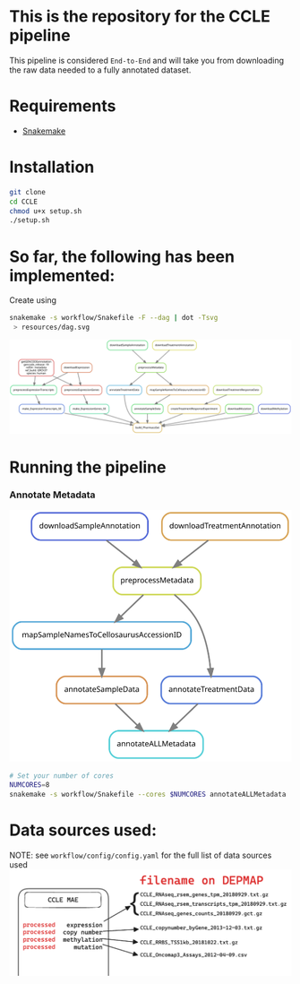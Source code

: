 # This is the repository for the CCLE pipeline

This pipeline is considered `End-to-End` and will take you from downloading 
the raw data needed to a fully annotated dataset.

# Requirements
- [Snakemake](https://snakemake.readthedocs.io/en/stable/)


# Installation
```bash
git clone
cd CCLE
chmod u+x setup.sh
./setup.sh
```

# So far, the following has been implemented:
Create using 
```bash
snakemake -s workflow/Snakefile -F --dag | dot -Tsvg
 > resources/dag.svg
```

![PIPELINE](resources/dag.svg)


# Running the pipeline

### Annotate Metadata 
![METADATA_PIPELINE](resources/metadata_dag.svg)
```bash
# Set your number of cores
NUMCORES=8
snakemake -s workflow/Snakefile --cores $NUMCORES annotateALLMetadata
```

# Data sources used:

NOTE: see `workflow/config/config.yaml` for the full list of data sources used
![Alt text](resources/image.png)